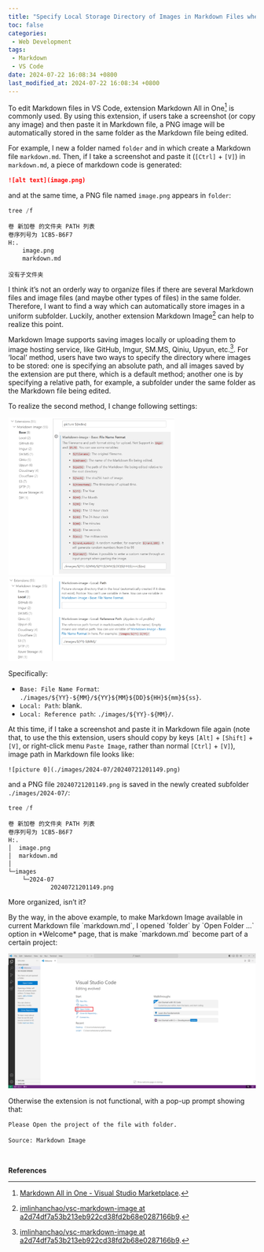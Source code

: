 ```yaml
---
title: "Specify Local Storage Directory of Images in Markdown Files when Markdown Editing with VS Code"
toc: false
categories:
 - Web Development
tags:
 - Markdown
 - VS Code
date: 2024-07-22 16:08:34 +0800
last_modified_at: 2024-07-22 16:08:34 +0800
---
```


To edit Markdown files in VS Code, extension Markdown All in One[^1] is commonly used. By using this extension, if users take a screenshot (or copy any image) and then paste it in Markdown file, a PNG image will be automatically stored in the same folder as the Markdown file being edited.

For example, I new a folder named `folder` and in which create a Markdown file `markdown.md`. Then, if I take a screenshot and paste it (`[Ctrl]` + `[V]`) in `markdown.md`, a piece of markdown code is generated:

```markdown
![alt text](image.png)
```

and at the same time, a PNG file named `image.png` appears in `folder`:

```powershell
tree /f
```

```
卷 新加卷 的文件夹 PATH 列表
卷序列号为 1CB5-B6F7
H:.
    image.png
    markdown.md

没有子文件夹
```

I think it’s not an orderly way to organize files if there are several Markdown files and image files (and maybe other types of files) in the same folder. Therefore, I want to find a way which can automatically store images in a uniform subfolder. Luckily, another extension Markdown Image[^2] can help to realize this point.

Markdown Image supports saving images locally or uploading them to image hosting service, like GitHub, Imgur, SM.MS, Qiniu, Upyun, etc.[^2]. For ‘local’ method, users have two ways to specify the directory where images to be stored: one is specifying an absolute path, and all images saved by the extension are put there, which is a default method; another one is by specifying a relative path, for example, a subfolder under the same folder as the Markdown file being edited.

To realize the second method, I change following settings:


<img src="https://raw.githubusercontent.com/HelloWorld-1017/blog-images/main/imgs/202407212007299.png" alt="image-20240721200713179" style="zoom: 33%;" />

<img src="https://raw.githubusercontent.com/HelloWorld-1017/blog-images/main/imgs/202407212007744.png" alt="image-20240721200737703" style="zoom: 33%;" />

Specifically:

- `Base: File Name Format`: `./images/${YY}-${MM}/${YY}${MM}${DD}${HH}${mm}${ss}`.
- `Local: Path`: blank.
- `Local: Reference path`: `./images/${YY}-${MM}/`.

At this time, if I take a screenshot and paste it in Markdown file again (note that, to use the this extension, users should copy by keys `[Alt]` + `[Shift]` + `[V]`, or right-click menu `Paste Image`, rather than normal `[Ctrl]` + `[V]`), image path in Markdown file looks like:

```
![picture 0](./images/2024-07/20240721201149.png)
```

and a PNG file `20240721201149.png` is saved in the newly created subfolder `./images/2024-07/`:

```powershell
tree /f
```

```
卷 新加卷 的文件夹 PATH 列表
卷序列号为 1CB5-B6F7
H:.
│  image.png
│  markdown.md
│
└─images
    └─2024-07
            20240721201149.png
```

More organized, isn’t it?

<div class="notice--warning" markdown="1">
By the way, in the above example, to make Markdown Image available in current Markdown file `markdown.md`, I opened `folder` by `Open Folder ...` option in *Welcome* page, that is make `markdown.md` become part of a certain project:

![image-20240721201101324](https://raw.githubusercontent.com/HelloWorld-1017/blog-images/main/imgs/202407212011476.png)

Otherwise the extension is not functional, with a pop-up prompt showing that:

```
Please Open the project of the file with folder.

Source: Markdown Image
```

</div>

<br>

**References**

[^1]: [Markdown All in One - Visual Studio Marketplace](https://marketplace.visualstudio.com/items?itemName=yzhang.markdown-all-in-one).
[^2]: [imlinhanchao/vsc-markdown-image at a2d74df7a53b213eb922cd38fd2b68e0287166b9](https://github.com/imlinhanchao/vsc-markdown-image/tree/a2d74df7a53b213eb922cd38fd2b68e0287166b9).

